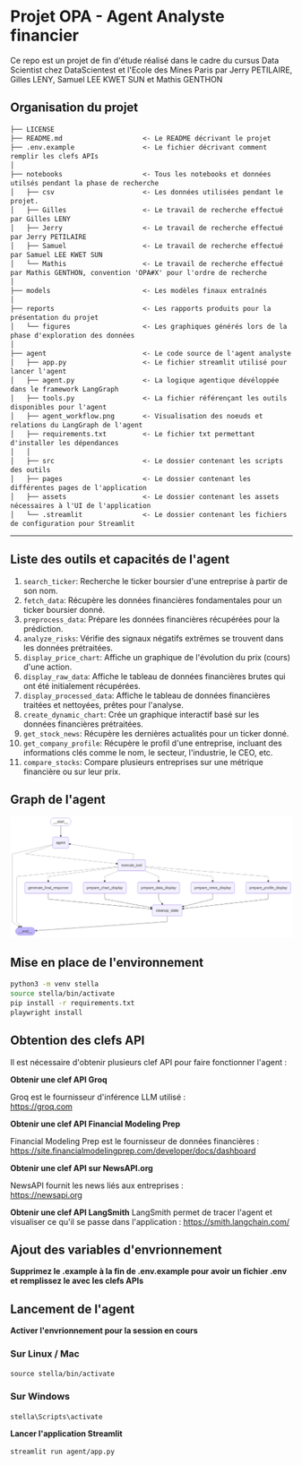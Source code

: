 Projet OPA - Agent Analyste financier
==============================

Ce repo est un projet de fin d'étude réalisé dans le cadre du cursus Data Scientist chez DataScientest et l'Ecole des Mines Paris par Jerry PETILAIRE, Gilles LENY, Samuel LEE KWET SUN et Mathis GENTHON

Organisation du projet
------------

    ├── LICENSE
    ├── README.md                    <- Le README décrivant le projet
    ├── .env.example                 <- Le fichier décrivant comment remplir les clefs APIs
    │
    ├── notebooks                    <- Tous les notebooks et données utilsés pendant la phase de recherche
    │   ├── csv                      <- Les données utilisées pendant le projet.
    │   ├── Gilles                   <- Le travail de recherche effectué par Gilles LENY
    │   ├── Jerry                    <- Le travail de recherche effectué par Jerry PETILAIRE
    │   ├── Samuel                   <- Le travail de recherche effectué par Samuel LEE KWET SUN
    │   └── Mathis                   <- Le travail de recherche effectué par Mathis GENTHON, convention 'OPA#X' pour l'ordre de recherche
    │
    ├── models                       <- Les modèles finaux entraînés
    │
    ├── reports                      <- Les rapports produits pour la présentation du projet
    │   └── figures                  <- Les graphiques générés lors de la phase d'exploration des données
    │
    ├── agent                        <- Le code source de l'agent analyste 
    │   ├── app.py                   <- Le fichier streamlit utilisé pour lancer l'agent 
    │   ├── agent.py                 <- La logique agentique dévéloppée dans le framework LangGraph
    │   ├── tools.py                 <- La fichier référençant les outils disponibles pour l'agent 
    │   ├── agent_workflow.png       <- Visualisation des noeuds et relations du LangGraph de l'agent
    │   ├── requirements.txt         <- Le fichier txt permettant d'installer les dépendances
    │   │
    │   ├── src                      <- Le dossier contenant les scripts des outils
    │   ├── pages                    <- Le dossier contenant les différentes pages de l'application 
    │   ├── assets                   <- Le dossier contenant les assets nécessaires à l'UI de l'application 
    │   └── .streamlit               <- Le dossier contenant les fichiers de configuration pour Streamlit

    
--------

Liste des outils et capacités de l'agent
------------
1. `search_ticker`: Recherche le ticker boursier d'une entreprise à partir de son nom.
2. `fetch_data`: Récupère les données financières fondamentales pour un ticker boursier donné.
3. `preprocess_data`: Prépare les données financières récupérées pour la prédiction.
4. `analyze_risks`: Vérifie des signaux négatifs extrêmes se trouvent dans les données prétraitées.
5. `display_price_chart`: Affiche un graphique de l'évolution du prix (cours) d'une action. 
6. `display_raw_data`: Affiche le tableau de données financières brutes qui ont été initialement récupérées.
7. `display_processed_data`: Affiche le tableau de données financières traitées et nettoyées, prêtes pour l'analyse.
8. `create_dynamic_chart`: Crée un graphique interactif basé sur les données financières prétraitées.
9. `get_stock_news`: Récupère les dernières actualités pour un ticker donné.
10. `get_company_profile`: Récupère le profil d'une entreprise, incluant des informations clés comme le nom, le secteur, l'industrie, le CEO, etc.
11. `compare_stocks`: Compare plusieurs entreprises sur une métrique financière ou sur leur prix.
  
Graph de l'agent
------------
![Graph de l'agent](agent_workflow.png)
  

Mise en place de l'environnement 
------------
  
```bash
python3 -m venv stella
source stella/bin/activate
pip install -r requirements.txt
playwright install
```
  

Obtention des clefs API
------------
  
Il est nécessaire d'obtenir plusieurs clef API pour faire fonctionner l'agent :
  
**Obtenir une clef API Groq**
  
Groq est le fournisseur d'inférence LLM utilisé :  
https://groq.com
  
**Obtenir une clef API Financial Modeling Prep**
  
Financial Modeling Prep est le fournisseur de données financières :  
https://site.financialmodelingprep.com/developer/docs/dashboard

**Obtenir une clef API sur NewsAPI.org**
  
NewsAPI fournit les news liés aux entreprises :  
https://newsapi.org
  
**Obtenir une clef API LangSmith**
LangSmith permet de tracer l'agent et visualiser ce qu'il se passe dans l'application : 
https://smith.langchain.com/
  
Ajout des variables d'envrionnement 
------------

**Supprimez le .example à la fin de .env.example pour avoir un fichier .env et remplissez le avec les clefs APIs**

Lancement de l'agent
------------
  
**Activer l'envrionnement pour la session en cours**

### Sur Linux / Mac
```source stella/bin/activate```

### Sur Windows
```stella\Scripts\activate```

**Lancer l'application Streamlit**
  
```streamlit run agent/app.py```


